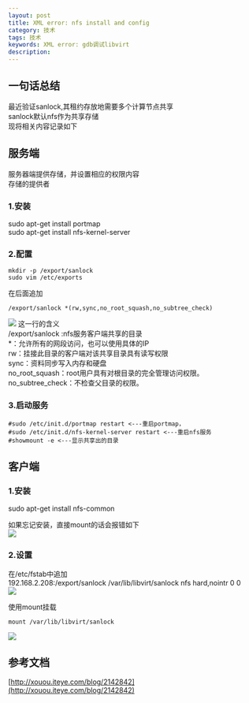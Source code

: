 ```yaml
---
layout: post
title: XML error: nfs install and config
category: 技术
tags: 技术
keywords: XML error: gdb调试libvirt
description: 
---
```


## 一句话总结 ##

最近验证sanlock,其租约存放地需要多个计算节点共享  
sanlock默认nfs作为共享存储  
现将相关内容记录如下

## 服务端 ##

服务器端提供存储，并设置相应的权限内容  
存储的提供者  

### 1.安装 ###

sudo apt-get install portmap  
sudo apt-get install nfs-kernel-server  

### 2.配置 ###

    mkdir -p /export/sanlock
    sudo vim /etc/exports  

在后面追加

    /export/sanlock *(rw,sync,no_root_squash,no_subtree_check)

![](http://i.imgur.com/2PyAUNY.png)
这一行的含义  
/export/sanlock :nfs服务客户端共享的目录  
*：允许所有的网段访问，也可以使用具体的IP  
rw：挂接此目录的客户端对该共享目录具有读写权限  
sync：资料同步写入内存和硬盘  
no_root_squash：root用户具有对根目录的完全管理访问权限。  
no_subtree_check：不检查父目录的权限。  

### 3.启动服务 ###

    #sudo /etc/init.d/portmap restart <---重启portmap，
    #sudo /etc/init.d/nfs-kernel-server restart <---重启nfs服务
    #showmount -e <---显示共享出的目录

## 客户端 ##

### 1.安装 ###

sudo apt-get install nfs-common

如果忘记安装，直接mount的话会报错如下  
![](http://i.imgur.com/psf2IDR.png)

### 2.设置 ###

在/etc/fstab中追加  
192.168.2.208:/export/sanlock /var/lib/libvirt/sanlock nfs hard,nointr 0 0  
![](http://i.imgur.com/ZR7NKUb.png)  

使用mount挂载

`mount /var/lib/libvirt/sanlock ` 

![](http://i.imgur.com/oI082pC.png)

## 参考文档 ##

[http://xouou.iteye.com/blog/2142842](http://xouou.iteye.com/blog/2142842)